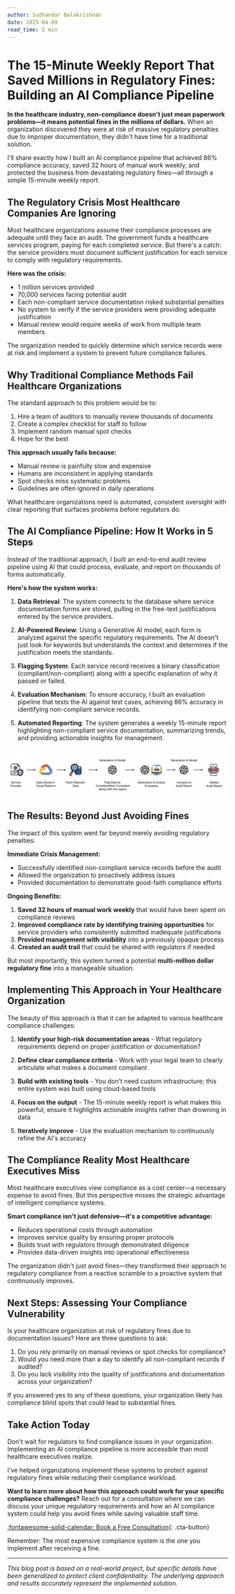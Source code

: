 ```yaml
---
author: Sudhandar Balakrishnan
date: 2025-04-09
read_time: 5 min
---
```


# The 15-Minute Weekly Report That Saved Millions in Regulatory Fines: Building an AI Compliance Pipeline

**In the healthcare industry, non-compliance doesn't just mean paperwork problems—it means potential fines in the millions of dollars.** When an organization discovered they were at risk of massive regulatory penalties due to improper documentation, they didn't have time for a traditional solution.

I'll share exactly how I built an AI compliance pipeline that achieved 86% compliance accuracy, saved 32 hours of manual work weekly, and protected the business from devastating regulatory fines—all through a simple 15-minute weekly report.

## The Regulatory Crisis Most Healthcare Companies Are Ignoring

Most healthcare organizations assume their compliance processes are adequate until they face an audit. The government funds a healthcare services program, paying for each completed service. But there's a catch: the service providers must document sufficient justification for each service to comply with regulatory requirements.

**Here was the crisis:**

- 1 million services provided
- 70,000 services facing potential audit
- Each non-compliant service documentation risked substantial penalties
- No system to verify if the service providers were providing adequate justification
- Manual review would require weeks of work from multiple team members

The organization needed to quickly determine which service records were at risk and implement a system to prevent future compliance failures.

## Why Traditional Compliance Methods Fail Healthcare Organizations

The standard approach to this problem would be to:

1. Hire a team of auditors to manually review thousands of documents
2. Create a complex checklist for staff to follow
3. Implement random manual spot checks
4. Hope for the best

**This approach usually fails because:**

- Manual review is painfully slow and expensive
- Humans are inconsistent in applying standards
- Spot checks miss systematic problems
- Guidelines are often ignored in daily operations

What healthcare organizations need is automated, consistent oversight with clear reporting that surfaces problems before regulators do.

## The AI Compliance Pipeline: How It Works in 5 Steps

Instead of the traditional approach, I built an end-to-end audit review pipeline using AI that could process, evaluate, and report on thousands of forms automatically.

**Here's how the system works:**

1. **Data Retrieval**: The system connects to the database where service documentation forms are stored, pulling in the free-text justifications entered by the service providers.

2. **AI-Powered Review**: Using a Generative AI model, each form is analyzed against the specific regulatory requirements. The AI doesn't just look for keywords but understands the context and determines if the justification meets the standards.

3. **Flagging System**: Each service record receives a binary classification (compliant/non-compliant) along with a specific explanation of why it passed or failed.

4. **Evaluation Mechanism**: To ensure accuracy, I built an evaluation pipeline that tests the AI against test cases, achieving 86% accuracy in identifying non-compliant service records.

5. **Automated Reporting**: The system generates a weekly 15-minute report highlighting non-compliant service documentation, summarizing trends, and providing actionable insights for management.

![AI Compliance Pipeline Workflow](workflow-diagram.png)

## The Results: Beyond Just Avoiding Fines

The impact of this system went far beyond merely avoiding regulatory penalties:

**Immediate Crisis Management:**

- Successfully identified non-compliant service records before the audit
- Allowed the organization to proactively address issues
- Provided documentation to demonstrate good-faith compliance efforts

**Ongoing Benefits:**

1. **Saved 32 hours of manual work weekly** that would have been spent on compliance reviews
2. **Improved compliance rate by identifying training opportunities** for service providers who consistently submitted inadequate justifications
3. **Provided management with visibility** into a previously opaque process
4. **Created an audit trail** that could be shared with regulators if needed

But most importantly, this system turned a potential **multi-million dollar regulatory fine** into a manageable situation.

## Implementing This Approach in Your Healthcare Organization

The beauty of this approach is that it can be adapted to various healthcare compliance challenges:

1. **Identify your high-risk documentation areas** - What regulatory requirements depend on proper justification or documentation?

2. **Define clear compliance criteria** - Work with your legal team to clearly articulate what makes a document compliant

3. **Build with existing tools** - You don't need custom infrastructure; this entire system was built using cloud-based tools

4. **Focus on the output** - The 15-minute weekly report is what makes this powerful; ensure it highlights actionable insights rather than drowning in data

5. **Iteratively improve** - Use the evaluation mechanism to continuously refine the AI's accuracy

## The Compliance Reality Most Healthcare Executives Miss

Most healthcare executives view compliance as a cost center—a necessary expense to avoid fines. But this perspective misses the strategic advantage of intelligent compliance systems.

**Smart compliance isn't just defensive—it's a competitive advantage:**

- Reduces operational costs through automation
- Improves service quality by ensuring proper protocols
- Builds trust with regulators through demonstrated diligence
- Provides data-driven insights into operational effectiveness

The organization didn't just avoid fines—they transformed their approach to regulatory compliance from a reactive scramble to a proactive system that continuously improves.

## Next Steps: Assessing Your Compliance Vulnerability

Is your healthcare organization at risk of regulatory fines due to documentation issues? Here are three questions to ask:

1. Do you rely primarily on manual reviews or spot checks for compliance?
2. Would you need more than a day to identify all non-compliant records if audited?
3. Do you lack visibility into the quality of justifications and documentation across your organization?

If you answered yes to any of these questions, your organization likely has compliance blind spots that could lead to substantial fines.

## Take Action Today

Don't wait for regulators to find compliance issues in your organization. Implementing an AI compliance pipeline is more accessible than most healthcare executives realize.

I've helped organizations implement these systems to protect against regulatory fines while reducing their compliance workload.

**Want to learn more about how this approach could work for your specific compliance challenges?** Reach out for a consultation where we can discuss your unique regulatory requirements and how an AI compliance system could help you avoid fines while saving valuable staff time.

[:fontawesome-solid-calendar: Book a Free Consultation](https://cal.com/sudhandar/discoverycall){: .cta-button}

Remember: The most expensive compliance system is the one you implement after receiving a fine.

---

*This blog post is based on a real-world project, but specific details have been generalized to protect client confidentiality. The underlying approach and results accurately represent the implemented solution.*